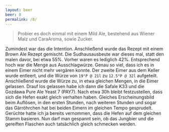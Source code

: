 ```yaml
---
layout: beer
beer: 8
permalink: /8/
---
```


> Probier es doch einmal mit einem Mild Ale, bestehend aus Wiener Malz und CaraAroma, sowie Zucker.

Zumindest war das die Intention. Anschließend wurde das Rezept mit einem Brown Ale Rezept gemischt. Die Sudhausausbeute war dieses mal, statt den malen davor, bei etwa 55%. Vorher waren es lediglich 42%. Entsprechend hoch war die Menge aus Ausschlagwürze. Genau so viel, dass ich es in einem Eimer nicht mehr vergären konnte. Der zweite Eimer aus dem Keller wurde entleert, und die Würze von `19°P @ 21l` zu `12.5°P @ 32l` aufgeteilt. Anschließend wurde die Würze zu, in etwa gleichen Mengen, in die Eimer gelassen. Drauf los gelassen habe ich dann die Safale K33 und die Gozdawa Pure Ale Yeast 7 (PAY7). Nach etwa 30h bleibt festzustellen, dass sich die Hefen exakt gleich verhalten haben. Gleiches Erscheinungsbild beim Auflösen, in den ersten Stunden, nach weiteren Stunden und sogar das Gärröhrchen hat bei beiden Eimern im gleichen Tempo gesprudelt. Gerüchte hatte ich ja bereits vernommen, dass die Hefen auf dem gleichen Stamm basieren. Nun darf man gespannt sein, ob das Jungbier und die gereiften Flaschen auch tatsächlich gleich schmecken werden.
